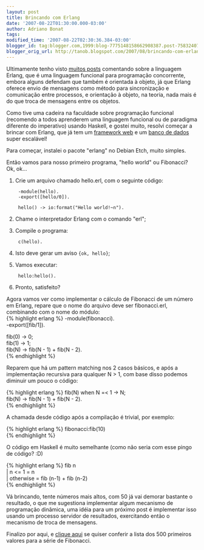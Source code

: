 ```yaml
---
layout: post
title: Brincando com Erlang
date: '2007-08-22T01:30:00.000-03:00'
author: Adriano Bonat
tags: 
modified_time: '2007-08-22T02:30:36.384-03:00'
blogger_id: tag:blogger.com,1999:blog-7775148158662908387.post-7583240777254625276
blogger_orig_url: http://tanob.blogspot.com/2007/08/brincando-com-erlang.html
---
```


Ultimamente tenho visto [muitos posts](http://del.icio.us/tanob/erlang) comentando sobre a linguagem Erlang, que é uma linguagem funcional para programação concorrente, embora alguns defendam que também é orientada à objeto, já que Erlang oferece envio de mensagens como método para sincronização e comunicação entre processos, e orientação à objeto, na teoria, nada mais é do que troca de mensagens entre os objetos.

Como tive uma cadeira na faculdade sobre programação funcional (recomendo a todos aprenderem uma linguagem funcional ou de paradigma diferente do imperativo) usando Haskell, e gostei muito, resolvi começar a brincar com Erlang, que já tem um [framework web](http://erlyweb.org/) e um [banco de dados](http://www.erlang.org/doc/apps/mnesia/index.html) super escalável!

Para começar, instalei o pacote "erlang" no Debian Etch, muito simples.

Então vamos para nosso primeiro programa, "hello world" ou Fibonacci? Ok, ok...

1. Crie um arquivo chamado hello.erl, com o seguinte código:

        -module(hello).  
        -export([hello/0]).  

        hello() -> io:format("Hello world!~n").
2. Chame o interpretador Erlang com o comando "erl";
3. Compile o programa:  

        c(hello).
4. Isto deve gerar um aviso `{ok, hello}`;
5. Vamos executar:  

        hello:hello().
6. Pronto, satisfeito?

Agora vamos ver como implementar o cálculo de Fibonacci de um número em Erlang, repare que o nome do arquivo deve ser fibonacci.erl, combinando com o nome do módulo:  
{% highlight erlang %}
-module(fibonacci).  
-export([fib/1]).  

fib(0) -> 0;  
fib(1) -> 1;  
fib(N) -> fib(N - 1) + fib(N - 2).  
{% endhighlight %}

Reparem que há um pattern matching nos 2 casos básicos, e após a implementação recursiva para qualquer N > 1, com base disso podemos diminuir um pouco o código:  

{% highlight erlang %}
fib(N) when N =< 1 -> N;  
fib(N) -> fib(N - 1) + fib(N - 2).  
{% endhighlight %}

A chamada desde código após a compilação é trivial, por exemplo:  

{% highlight erlang %}
fibonacci:fib(10)  
{% endhighlight %}

O código em Haskell é muito semelhante (como não seria com esse pingo de código? :D)  

{% highlight erlang %}
fib n  
| n <= 1 = n  
| otherwise = fib (n-1) + fib (n-2)  
{% endhighlight %}

Vá brincando, tente números mais altos, com 50 já vai demorar bastante o resultado, o que me sugestiona implementar algum mecanismo de programação dinâmica, uma idéia para um próximo post é implementar isso usando um processo servidor de resultados, exercitando então o mecanismo de troca de mensagens.  

Finalizo por aqui, e [clique aqui](http://home.hiwaay.net/%7Ejalison/Fib500.html) se quiser conferir a lista dos 500 primeiros valores para a série de Fibonacci.

